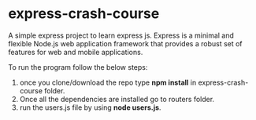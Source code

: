 # express-crash-course
A simple express project to learn express js.
Express is a minimal and flexible Node.js web application framework that provides a robust set of features for web and mobile applications.

To run the program follow the below steps:
1. once you clone/download the repo type <strong>npm install</strong> in express-crash-course folder.
2. Once all the dependencies are installed go to routers folder.
3. run the users.js file by using <strong>node users.js</strong>.

